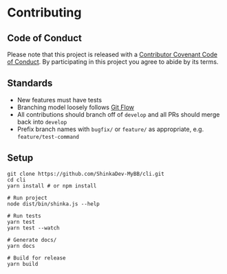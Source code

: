 # Contributing

## Code of Conduct

Please note that this project is released with a [Contributor Covenant Code of Conduct](CONTRIBUTING.md). By participating in this project you agree to abide by its terms.

## Standards

-   New features must have tests
-   Branching model loosely follows [Git Flow](https://nvie.com/posts/a-successful-git-branching-model/)
-   All contributions should branch off of `develop` and all PRs should merge back into `develop`
-   Prefix branch names with `bugfix/` or `feature/` as appropriate, e.g. `feature/test-command`

## Setup

```shell
git clone https://github.com/ShinkaDev-MyBB/cli.git
cd cli
yarn install # or npm install

# Run project
node dist/bin/shinka.js --help
```

```shell
# Run tests
yarn test
yarn test --watch

# Generate docs/
yarn docs

# Build for release
yarn build
```
